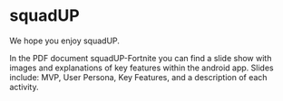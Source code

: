 # squadUP

We hope you enjoy squadUP.

In the PDF document squadUP-Fortnite you can find a slide show with images and explanations of key features within the android app. 
      Slides include: MVP, User Persona, Key Features, and a description of each activity. 
